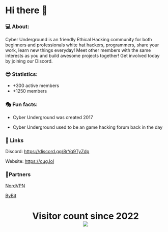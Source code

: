 # Hi there 👋

### 💻 About:
Cyber Underground is an friendly Ethical Hacking community for both beginners and professionals white hat hackers, programmers, share your work, learn new things everyday! Meet other members with the same interests as you and build awesome projects together! Get involved today by joining our Discord. 

### 😎 Statistics:
* +300 active members
* +1250 members

### 🎭 Fun facts:
* Cyber Underground was created 2017

* Cyber Underground used to be an game hacking forum back in the day

### 👥 Links
Discord: https://discord.gg/8rYq9TyZdp

Website: https://cug.lol

### 🤝Partners
[NordVPN](https://go.nordvpn.net/SH4an)

[ByBit](https://partner.bybit.com/b/CUG )

<p> 
  <h1 align="center">Visitor count since 2022<br>
  <img src="https://profile-counter.glitch.me/Cyber-Underground/count.svg" />
    </h1>
</p>

